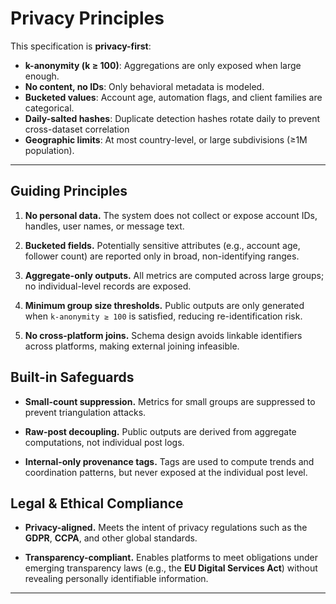 # Privacy Principles

This specification is **privacy-first**:

- **k-anonymity (k ≥ 100)**: Aggregations are only exposed when large enough.
- **No content, no IDs**: Only behavioral metadata is modeled.
- **Bucketed values**: Account age, automation flags, and client families are categorical.
- **Daily-salted hashes**: Duplicate detection hashes rotate daily to prevent cross-dataset correlation
- **Geographic limits**: At most country-level, or large subdivisions (≥1M population).

---

## Guiding Principles

1. **No personal data.**
   The system does not collect or expose account IDs, handles, user names, or message text.

2. **Bucketed fields.**
   Potentially sensitive attributes (e.g., account age, follower count) are reported only in broad, non-identifying ranges.

3. **Aggregate-only outputs.**
   All metrics are computed across large groups; no individual-level records are exposed.

4. **Minimum group size thresholds.**
   Public outputs are only generated when `k-anonymity ≥ 100` is satisfied, reducing re-identification risk.

5. **No cross-platform joins.**
   Schema design avoids linkable identifiers across platforms, making external joining infeasible.

## Built-in Safeguards

- **Small-count suppression.**
  Metrics for small groups are suppressed to prevent triangulation attacks.

- **Raw-post decoupling.**
  Public outputs are derived from aggregate computations, not individual post logs.

- **Internal-only provenance tags.**
  Tags are used to compute trends and coordination patterns, but never exposed at the individual post level.

## Legal & Ethical Compliance

- **Privacy-aligned.**
  Meets the intent of privacy regulations such as the **GDPR**, **CCPA**, and other global standards.

- **Transparency-compliant.**
  Enables platforms to meet obligations under emerging transparency laws (e.g., the **EU Digital Services Act**) without revealing personally identifiable information.

---
